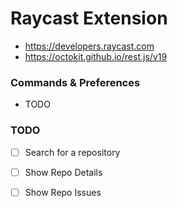 # Raycast Extension

-   https://developers.raycast.com
-   https://octokit.github.io/rest.js/v19

### Commands & Preferences

-   TODO

### TODO

-   [ ] Search for a repository

-   [ ] Show Repo Details
-   [ ] Show Repo Issues
